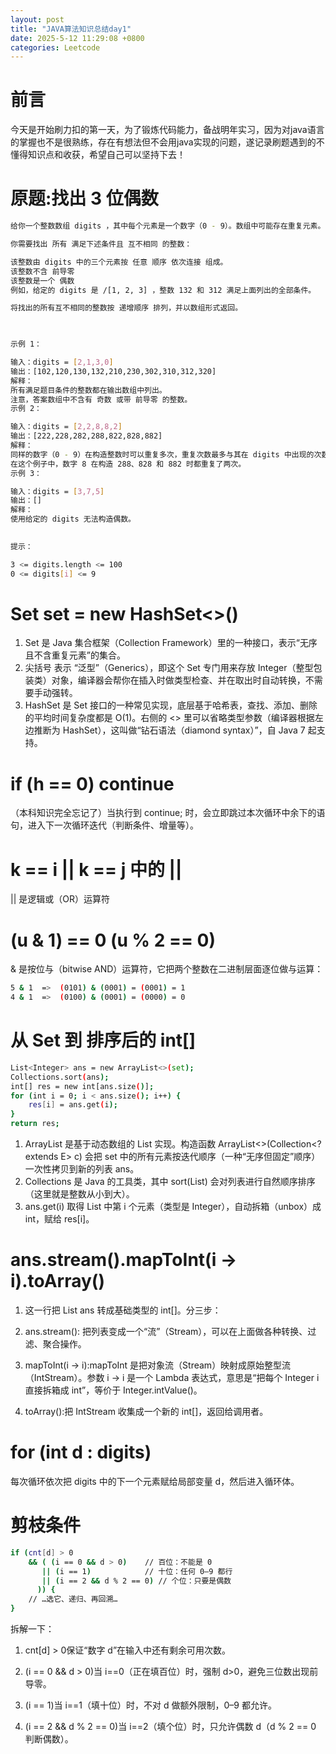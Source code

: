 ```yaml
---
layout: post
title: "JAVA算法知识总结day1"
date: 2025-5-12 11:29:08 +0800
categories: Leetcode
---
```

# 前言
今天是开始刷力扣的第一天，为了锻炼代码能力，备战明年实习，因为对java语言的掌握也不是很熟练，存在有想法但不会用java实现的问题，遂记录刷题遇到的不懂得知识点和收获，希望自己可以坚持下去！

# 原题:找出 3 位偶数

```bash
给你一个整数数组 digits ，其中每个元素是一个数字（0 - 9）。数组中可能存在重复元素。

你需要找出 所有 满足下述条件且 互不相同 的整数：

该整数由 digits 中的三个元素按 任意 顺序 依次连接 组成。
该整数不含 前导零
该整数是一个 偶数
例如，给定的 digits 是 /[1, 2, 3] ，整数 132 和 312 满足上面列出的全部条件。

将找出的所有互不相同的整数按 递增顺序 排列，并以数组形式返回。

 

示例 1：

输入：digits = [2,1,3,0]
输出：[102,120,130,132,210,230,302,310,312,320]
解释：
所有满足题目条件的整数都在输出数组中列出。 
注意，答案数组中不含有 奇数 或带 前导零 的整数。
示例 2：

输入：digits = [2,2,8,8,2]
输出：[222,228,282,288,822,828,882]
解释：
同样的数字（0 - 9）在构造整数时可以重复多次，重复次数最多与其在 digits 中出现的次数一样。 
在这个例子中，数字 8 在构造 288、828 和 882 时都重复了两次。 
示例 3：

输入：digits = [3,7,5]
输出：[]
解释：
使用给定的 digits 无法构造偶数。
 

提示：

3 <= digits.length <= 100
0 <= digits[i] <= 9
```

# Set<Integer> set = new HashSet<>()

1. Set 是 Java 集合框架（Collection Framework）里的一种接口，表示“无序且不含重复元素”的集合。
2. 尖括号 <Integer> 表示 “泛型”（Generics），即这个 Set 专门用来存放 Integer（整型包装类）对象，编译器会帮你在插入时做类型检查、并在取出时自动转换，不需要手动强转。
3. HashSet 是 Set 接口的一种常见实现，底层基于哈希表，查找、添加、删除的平均时间复杂度都是 O(1)。右侧的 <> 里可以省略类型参数（编译器根据左边推断为 HashSet<Integer>），这叫做“钻石语法（diamond syntax）”，自 Java 7 起支持。


# if (h == 0) continue

（本科知识完全忘记了）当执行到 continue; 时，会立即跳过本次循环中余下的语句，进入下一次循环迭代（判断条件、增量等）。

# k == i || k == j 中的 ||

|| 是逻辑或（OR）运算符

# (u & 1) == 0 (u % 2 == 0)

& 是按位与（bitwise AND）运算符，它把两个整数在二进制层面逐位做与运算：

```bash
5 & 1  =>  (0101) & (0001) = (0001) = 1
4 & 1  =>  (0100) & (0001) = (0000) = 0
```


# 从 Set 到 排序后的 int[]

```bash
List<Integer> ans = new ArrayList<>(set);
Collections.sort(ans);
int[] res = new int[ans.size()];
for (int i = 0; i < ans.size(); i++) {
    res[i] = ans.get(i);
}
return res;
```

1. ArrayList 是基于动态数组的 List 实现。构造函数 ArrayList<>(Collection<? extends E> c) 会把 set 中的所有元素按迭代顺序（一种“无序但固定”顺序）一次性拷贝到新的列表 ans。
2. Collections 是 Java 的工具类，其中 sort(List<T>) 会对列表进行自然顺序排序（这里就是整数从小到大）。
3. ans.get(i) 取得 List 中第 i 个元素（类型是 Integer），自动拆箱（unbox）成 int，赋给 res[i]。


# ans.stream().mapToInt(i -> i).toArray()

1. 这一行把 List<Integer> ans 转成基础类型的 int[]。分三步：

2. ans.stream(): 把列表变成一个“流”（Stream<Integer>），可以在上面做各种转换、过滤、聚合操作。

3. mapToInt(i -> i):mapToInt 是把对象流（Stream<Integer>）映射成原始整型流（IntStream）。参数 i -> i 是一个 Lambda 表达式，意思是“把每个 Integer i 直接拆箱成 int”，等价于 Integer.intValue()。

4. toArray():把 IntStream 收集成一个新的 int[]，返回给调用者。

# for (int d : digits)

每次循环依次把 digits 中的下一个元素赋给局部变量 d，然后进入循环体。

# 剪枝条件

```bash
if (cnt[d] > 0
    && ( (i == 0 && d > 0)    // 百位：不能是 0
       || (i == 1)            // 十位：任何 0–9 都行
       || (i == 2 && d % 2 == 0) // 个位：只要是偶数
      )) {
    // …选它、递归、再回溯…
}
```

拆解一下：

1. cnt[d] > 0保证“数字 d”在输入中还有剩余可用次数。

2. (i == 0 && d > 0)当 i==0（正在填百位）时，强制 d>0，避免三位数出现前导零。

3. (i == 1)当 i==1（填十位）时，不对 d 做额外限制，0–9 都允许。

4. (i == 2 && d % 2 == 0)当 i==2（填个位）时，只允许偶数 d（d % 2 == 0 判断偶数）。

